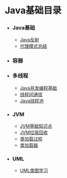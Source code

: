# Java基础目录

* ### Java基础

  * [Java反射](reflect/什么是Java反射.md)
  * [代理模式总结](proxy/代理模式总结.md)

* ### 容器

* ### 多线程

  * [Java并发编程基础](thread/Java并发编程基础.md)
  * [线程间通信](thread/线程间通信.md)
  * [Java线程池](thread/线程池学习.md)

* ### JVM

  * [JVM基础知识点](javabase/jvm/JVM知识点.md)
  * [JVM垃圾回收](javabase/jvm/JVM垃圾回收机制.md)
  * [类加载过程](javabase/jvm/类加载过程.md)
  * [类加载器](javabase/jvm/类加载器.md)

* ### UML

  * [UML类图学习](javabase/uml/UML类学习总结.md)